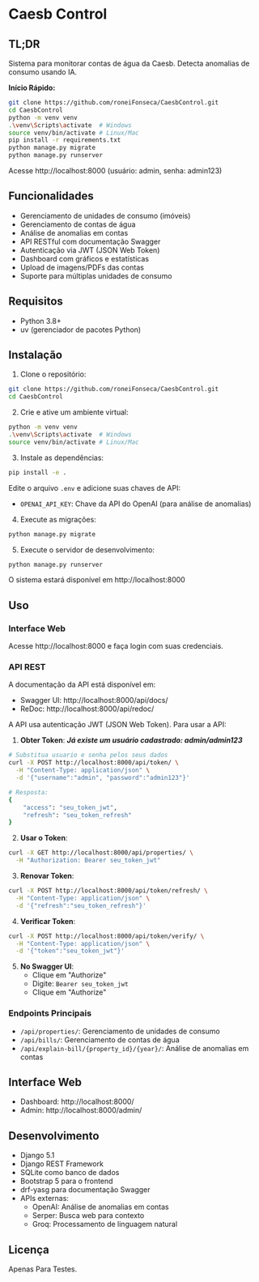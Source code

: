 # Caesb Control

## TL;DR
Sistema para monitorar contas de água da Caesb. Detecta anomalias de consumo usando IA.

**Início Rápido:**
```bash
git clone https://github.com/roneiFonseca/CaesbControl.git
cd CaesbControl
python -m venv venv
.\venv\Scripts\activate  # Windows
source venv/bin/activate # Linux/Mac
pip install -r requirements.txt
python manage.py migrate
python manage.py runserver
```
Acesse http://localhost:8000 (usuário: admin, senha: admin123)

## Funcionalidades

- Gerenciamento de unidades de consumo (imóveis)
- Gerenciamento de contas de água
- Análise de anomalias em contas
- API RESTful com documentação Swagger
- Autenticação via JWT (JSON Web Token)
- Dashboard com gráficos e estatísticas
- Upload de imagens/PDFs das contas
- Suporte para múltiplas unidades de consumo

## Requisitos

- Python 3.8+
- uv (gerenciador de pacotes Python)

## Instalação

1. Clone o repositório:
```bash
git clone https://github.com/roneiFonseca/CaesbControl.git
cd CaesbControl
```

2. Crie e ative um ambiente virtual:
```bash
python -m venv venv
.\venv\Scripts\activate  # Windows
source venv/bin/activate # Linux/Mac
```

3. Instale as dependências:
```bash
pip install -e .
```
Edite o arquivo `.env` e adicione suas chaves de API:
- `OPENAI_API_KEY`: Chave da API do OpenAI (para análise de anomalias)

4. Execute as migrações:
```bash
python manage.py migrate
```

5. Execute o servidor de desenvolvimento:
```bash
python manage.py runserver
```

O sistema estará disponível em http://localhost:8000

## Uso

### Interface Web

Acesse http://localhost:8000 e faça login com suas credenciais.

### API REST

A documentação da API está disponível em:
- Swagger UI: http://localhost:8000/api/docs/
- ReDoc: http://localhost:8000/api/redoc/

A API usa autenticação JWT (JSON Web Token). Para usar a API:

1. **Obter Token**:
***Já existe um usuário cadastrado: admin/admin123***
```bash
# Substitua usuario e senha pelos seus dados
curl -X POST http://localhost:8000/api/token/ \
  -H "Content-Type: application/json" \
  -d '{"username":"admin", "password":"admin123"}'

# Resposta:
{
    "access": "seu_token_jwt",
    "refresh": "seu_token_refresh"
}
```

2. **Usar o Token**:
```bash
curl -X GET http://localhost:8000/api/properties/ \
  -H "Authorization: Bearer seu_token_jwt"
```

3. **Renovar Token**:
```bash
curl -X POST http://localhost:8000/api/token/refresh/ \
  -H "Content-Type: application/json" \
  -d '{"refresh":"seu_token_refresh"}'
```

4. **Verificar Token**:
```bash
curl -X POST http://localhost:8000/api/token/verify/ \
  -H "Content-Type: application/json" \
  -d '{"token":"seu_token_jwt"}'
```

5. **No Swagger UI**:
   - Clique em "Authorize"
   - Digite: `Bearer seu_token_jwt`
   - Clique em "Authorize"

### Endpoints Principais

- `/api/properties/`: Gerenciamento de unidades de consumo
- `/api/bills/`: Gerenciamento de contas de água
- `/api/explain-bill/{property_id}/{year}/`: Análise de anomalias em contas

## Interface Web

- Dashboard: http://localhost:8000/
- Admin: http://localhost:8000/admin/

## Desenvolvimento

- Django 5.1
- Django REST Framework
- SQLite como banco de dados
- Bootstrap 5 para o frontend
- drf-yasg para documentação Swagger
- APIs externas:
  - OpenAI: Análise de anomalias em contas
  - Serper: Busca web para contexto
  - Groq: Processamento de linguagem natural

## Licença

Apenas Para Testes.
